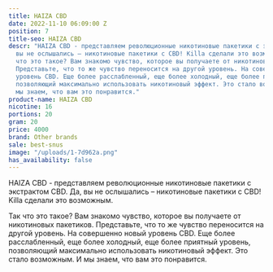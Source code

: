 ```yaml
---
title: HAIZA CBD
date: 2022-11-10 06:09:00 Z
position: 7
title-seo: HAIZA CBD
descr: "HAIZA CBD - представляем революционные никотиновые пакетики с экстрактом CBD.\nДа,
  вы не ослышались – никотиновые пакетики с CBD! Killa сделали это возможным. \n\nТак
  что это такое? Вам знакомо чувство, которое вы получаете от никотиновых пакетиков.
  Представьте, что то же чувство переносится на другой уровень. На совершенно новый
  уровень CBD. Еще более расслабленный, еще более холодный, еще более приятный уровень,
  позволяющий максимально использовать никотиновый эффект. Это стало возможным. И
  мы знаем, что вам это понравится."
product-name: HAIZA CBD
nicotine: 16
portions: 20
gram: 20
price: 4000
brand: Other brands
sale: best-snus
image: "/uploads/1-7d962a.png"
has_availability: false
---
```


HAIZA CBD - представляем революционные никотиновые пакетики с экстрактом CBD.
Да, вы не ослышались – никотиновые пакетики с CBD! Killa сделали это возможным. 

Так что это такое? Вам знакомо чувство, которое вы получаете от никотиновых пакетиков. Представьте, что то же чувство переносится на другой уровень. На совершенно новый уровень CBD. Еще более расслабленный, еще более холодный, еще более приятный уровень, позволяющий максимально использовать никотиновый эффект. Это стало возможным. И мы знаем, что вам это понравится.